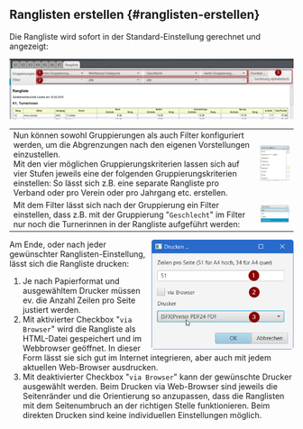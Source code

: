 ## Ranglisten erstellen {#ranglisten-erstellen}

Die Rangliste wird sofort in der Standard-Einstellung gerechnet und angezeigt:

![](/assets/rangliste-config.png)

|||
|-|-|
| Nun können sowohl Gruppierungen als auch Filter konfiguriert werden, um die Abgrenzungen nach den eigenen Vorstellungen einzustellen.<br/>Mit den vier möglichen Gruppierungskriterien lassen sich auf vier Stufen jeweils eine der folgenden Gruppierungskriterien einstellen: So lässt sich z.B. eine separate Rangliste pro Verband oder pro Verein oder pro Jahrgang etc. erstellen.|![](/assets/rangliste-gruppierungen.png)|
| Mit dem Filter lässt sich nach der Gruppierung ein Filter einstellen, dass z.B. mit der Gruppierung &quot;`Geschlecht`&quot; im Filter nur noch die Turnerinnen in der Rangliste aufgeführt werden:|![](/assets/rangliste-filter.png) |

<img align="right" src="../assets/rangliste-drucken.png" width="50%">Am Ende, oder nach jeder gewünschter Ranglisten-Einstellung, lässt sich die Rangliste drucken:
1.  Je nach Papierformat und ausgewähltem Drucker müssen ev. die Anzahl Zeilen pro Seite justiert werden.
2.  Mit aktivierter Checkbox &quot;`via Browser`&quot; wird die Rangliste als HTML-Datei gespeichert und im Webbrowser geöffnet. 
    In dieser Form lässt sie sich gut im Internet integrieren, aber auch mit jedem aktuellen Web-Browser ausdrucken.
3.  Mit deaktivierter Checkbox &quot;`via Browser`&quot; kann der gewünschte Drucker ausgewählt werden. Beim Drucken via Web-Browser 
    sind jeweils die Seitenränder und die Orientierung so anzupassen, dass die Ranglisten mit dem Seitenumbruch an der richtigen Stelle 
    funktionieren. Beim direkten Drucken sind keine individuellen Einstellungen möglich.
